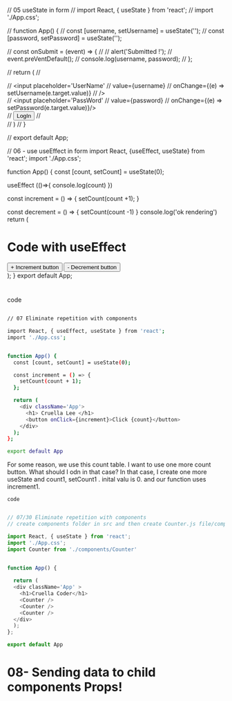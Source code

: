 // 05 useState in form
// import React, { useState } from 'react';
// import './App.css';

// function App() {
// const [username, setUsername] = useState('');
// const [password, setPassword] = useState('');

// const onSubmit = (event) => {
// // alert('Submitted !');
// event.preVentDefault();
// console.log(username, password);
// };

// return (
// <div className='App'>
// <input placeholder='UserName'
// value={username}
// onChange={(e) => setUsername(e.target.value)}
// /><br />
// <input placeholder='PassWord'
// value={password}
// onChange={(e) => setPassword(e.target.value)}/><br />
// <button onClick={onSubmit} >LogIn</button>
// </div>
// )
// }

// export default App;

// 06 - use useEffect in form
import React, {useEffect, useState} from 'react';
import './App.css';

function App() {
const [count, setCount] = useState(0);

useEffect (()=>{
console.log(count)
})

const increment = () => {
setCount(count +1);
}

const decrement = () => {
setCount(count -1)
}
console.log('ok rendering')
return (

  <div className='App' >
    <h1>Code with useEffect</h1>
    <button onClick={increment}>+ Increment button</button>
    <button onClick={decrement}>- Decrement button</button>
  </div>
  );
}
export default App;

#

code

```bash

// 07 Eliminate repetition with components

import React, { useEffect, useState } from 'react';
import './App.css';


function App() {
  const [count, setCount] = useState(0);

  const increment = () => {
    setCount(count + 1);
  };

  return (
    <div className='App'>
      <h1> Cruella Lee </h1>
      <button onClick={increment}>Click {count}</button>
    </div>
  );
};

export default App


```

<p> For some reason, we use this count table. 
    I want to use one more count button. 
    What should I odn in that case? In that case, I create one more useState and count1, setCount1 .  inital valu is 0. and our function uses increment1. 
</p>


`code`


```js

// 07/30 Eliminate repetition with components
// create components folder in src and then create Counter.js file/component

import React, { useState } from 'react';
import './App.css';
import Counter from './components/Counter'
  

function App() {

  return (
  <div className='App' >
    <h1>Cruella Coder</h1>
    <Counter />
    <Counter />
    <Counter />
  </div>
  );
};

export default App

```

# 08- Sending data to child components Props!
